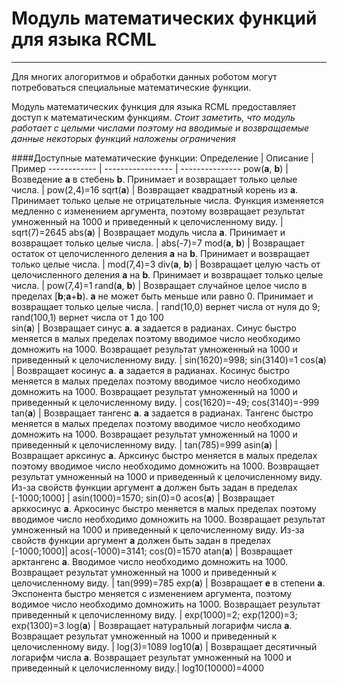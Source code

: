 # Модуль математических функций для языка RCML
-------------------------------
Для многих алогоритмов и обработки данных роботом могут потребоваться специальные математические функции. 

Модуль математических функция для языка RCML предоставляет доступ к математическим функциям.
*Стоит заметить, что модуль работает с целыми числами поэтому на вводимые и возвращаемые данные некоторых функций наложены ограничения*

####Доступные математические функции:
Определение  | Описание | Пример
------------  | -----------------  | ---------------
pow(**a**, **b**)  | Возведение **a** в стебень **b**. Принимает и возвращает только целые числа. |  pow(2,4)=16
sqrt(**a**)  | Возвращает квадратный корень из **a**. Принимает только целые не отрицательные числа. Функция изменяется медленно с изменением аргумента, поэтому возвращает результат умноженный на 1000 и приведенный к целочисленному виду. |  sqrt(7)=2645
abs(**a**)   | Возвращает модуль числа **a**. Принимает и возвращает только целые числа. |  abs(-7)=7
mod(**a**, **b**)  | Возвращает остаток от целочисленного деления **a** на **b**. Принимает и возвращает только целые числа. |  mod(7,4)=3
div(**a**, **b**)  | Возвращает целую часть от целочисленного деления **a** на **b**. Принимает и возвращает только целые числа. |  pow(7,4)=1
rand(**a**, **b**) | Возвращает случайное целое число в пределах  [**b**;**a**+**b**). **a** не может быть меньше или равно 0. Принимает и возвращает только целые числа. |  rand(10,0) вернет числа от нуля до 9;  rand(100,1) вернет числа от 1 до 100    
sin(**a**)   | Возвращает cинус **a**. **a** задается в радианах. Синус быстро меняется в малых пределах поэтому вводимое число необходимо домножить на 1000. Возвращает результат умноженный на 1000 и приведенный к целочисленному виду. |  sin(1620)=998; sin(3140)=1
cos(**a**)   | Возвращает коcинус **a**. **a** задается в радианах. Косинус быстро меняется в малых пределах поэтому вводимое число необходимо домножить на 1000. Возвращает результат умноженный на 1000 и приведенный к целочисленному виду. |  cos(1620)=-49; cos(3140)=-999
tan(**a**)   | Возвращает тангенс **a**. **a** задается в радианах. Тангенс быстро меняется в малых пределах поэтому вводимое число необходимо домножить на 1000. Возвращает результат умноженный на 1000 и приведенный к целочисленному виду. |  tan(785)=999
asin(**a**)  | Возвращает аркcинус **a**. Арксинус быстро меняется в малых пределах поэтому вводимое число необходимо домножить на 1000. Возвращает результат умноженный на 1000 и приведенный к целочисленному виду. Из-за свойств функции аргумент **a** должен быть задан в пределах [-1000;1000] |  asin(1000)=1570; sin(0)=0
acos(**a**)  | Возвращает арккоcинус **a**. Аркосинус быстро меняется в малых пределах поэтому вводимое число необходимо домножить на 1000. Возвращает результат умноженный на 1000 и приведенный к целочисленному виду. Из-за свойств функции аргумент **a** должен быть задан в пределах [-1000;1000]|  acos(-1000)=3141; cos(0)=1570
atan(**a**)  | Возвращает арктангенс **a**. Вводимое число необходимо домножить на 1000. Возвращает результат умноженный на 1000 и приведенный к целочисленному виду. |  tan(999)=785
exp(**a**)   | Возвращает **e** в степени **a**. Экспонента быстро меняется с изменением аргумента, поэтому водимое число необходимо домножить на 1000. Возвращает результат приведенный к целочисленному виду. |  exp(1000)=2; exp(1200)=3; exp(1300)=3
log(**a**)   | Возвращает натуральный логарифм числа **a**. Возвращает результат умноженный на 1000 и приведенный к целочисленному виду. |  log(3)=1089
log10(**a**) | Возвращает десятичный логарифм числа **a**. Возвращает результат умноженный на 1000 и приведенный к целочисленному виду.|  log10(10000)=4000
